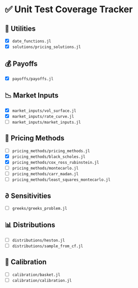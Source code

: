 # ✅ Unit Test Coverage Tracker

## 🧰 Utilities
- [x] `date_functions.jl`
- [x] `solutions/pricing_solutions.jl`

## 💰 Payoffs
- [x] `payoffs/payoffs.jl`

## 📉 Market Inputs
- [x] `market_inputs/vol_surface.jl`
- [x] `market_inputs/rate_curve.jl`
- [ ] `market_inputs/market_inputs.jl`

## 🧠 Pricing Methods
- [ ] `pricing_methods/pricing_methods.jl`
- [x] `pricing_methods/black_scholes.jl`
- [x] `pricing_methods/cox_ross_rubinstein.jl`
- [ ] `pricing_methods/montecarlo.jl`
- [ ] `pricing_methods/carr_madan.jl`
- [ ] `pricing_methods/least_squares_montecarlo.jl`

## ∂ Sensitivities
- [ ] `greeks/greeks_problem.jl`

## 📊 Distributions
- [ ] `distributions/heston.jl`
- [ ] `distributions/sample_from_cf.jl`

## 🧮 Calibration
- [ ] `calibration/basket.jl`
- [ ] `calibration/calibration.jl`
